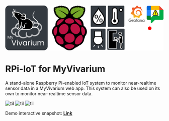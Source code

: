 ![Logo](https://github.com/myvivarium/RPi-IoT/blob/main/images/IoT_graphical_abstract-mod.webp)

# RPi-IoT for MyVivarium

A stand-alone Raspberry Pi-enabled IoT system to monitor near-realtime sensor data in a MyVivarium web app. This system can also be used on its own to monitor near-realtime sensor data.


![til](./images/IOTsensors1.gif)
![til](./images/IOTsensors2.gif)
![til](./images/IOTsensors3.gif)

Demo interactive snapshot: **[Link](https://snapshots.raintank.io/dashboard/snapshot/BS9oMWCz8rpT2H3xoGVoHyDHSobyJrrW)**
